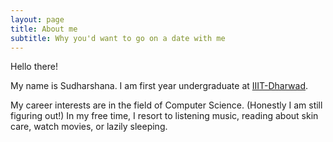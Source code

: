 ```yaml
---
layout: page
title: About me
subtitle: Why you'd want to go on a date with me
---
```


Hello there!

My name is Sudharshana. I am first year undergraduate at [IIIT-Dharwad](https://iiitdwd.ac.in).  

My career interests are in the field of Computer Science. (Honestly I am still figuring out!) In my free time, I resort to listening music, reading about skin care, watch movies, or lazily sleeping.
